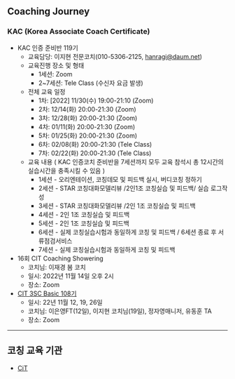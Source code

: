 ## Coaching Journey
### KAC (Korea Associate Coach Certificate)
* KAC 인증 준비반 119기
    * 교육담당: 이지현 전문코치(010-5306-2125, hanragi@daum.net)
    * 교육진행 장소 및 형태
      * 1세션: Zoom 
      * 2~7세션: Tele Class (수신자 요금 발생)
    * 전체 교육 일정
      * 1차: [2022] 11/30(수) 19:00-21:10 (Zoom)
      * 2차: 12/14(화) 20:00-21:30 (Zoom)
      * 3차: 12/28(화) 20:00-21:30 (Zoom)
      * 4차: 01/11(화) 20:00-21:30 (Zoom)
      * 5차: 01/25(화) 20:00-21:30 (Zoom)
      * 6차: 02/08(화) 20:00-21:30 (Tele Class)
      * 7차: 02/22(화) 20:00-21:30 (Tele Class)
    * 교육 내용 ( KAC 인증코치 준비반을 7세션까지 모두 교육 참석시 총 12시간의 실습시간을 충족시킬 수 있음 )
      * 1세션 - 오리엔테이션, 코칭데모 및 피드백 실시, 버디코칭 정하기
      * 2세션 - STAR 코칭대화모델리뷰 /2인1조 코칭실습 및 피드백/ 실습 로그작성
      * 3세션 - STAR 코칭대화모델리뷰 /2인 1조 코칭실습 및 피드백
      * 4세션 - 2인 1조 코칭실습 및 피드백
      * 5세션 - 2인 1조 코칭실습 및 피드백
      * 6세션 - 실제 코칭실습시험과 동일하게 코칭 및 피드백 / 6세션 종료 후 서류점검서비스
      * 7세션 - 실제 코칭실습시험과 동일하게 코칭 및 피드백
* 16회 CIT Coaching Showering
    * 코치님: 이재경 봄 코치
    * 일시: 2022년 11월 14일 오후 2시
    * 장소: Zoom
* [CIT 3SC Basic 108기](https://github.com/seock04/Uncertainty-Handler/blob/master/Coaching/3Cs%20Basic.md)
    * 일시: 22년 11월 12, 19, 26일
    * 코치님: 이은영FT(12일), 이지현 코치님(19일), 정자영매니저, 유동훈 TA 
    * 장소: Zoom    

----

## 코칭 교육 기관
* [CiT](https://www.citkorea.co.kr/)
